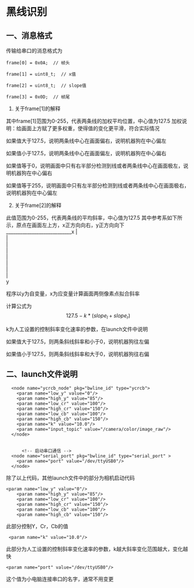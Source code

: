 # 黑线识别

## 一、消息格式

传输给串口的消息格式为

```
frame[0] = 0x0A;  // 帧头

frame[1] = uint8_t;  // x值

frame[2] = uint8_t;  // slope值

frame[3] = 0x0D;  // 帧尾
```

1. 关于frame[1]的解释

其中frame[1]范围为0-255，代表两条线的加权平均位置，中心值为127.5
加权说明：给画面上方赋了更多权重，使得值的变化更平滑，符合实际情况

如果值大于127.5，说明两条线中心在画面偏右，说明机器狗在中心偏左

如果值小于127.5，说明两条线中心在画面偏左，说明机器狗在中心偏右

如果值等于0，说明画面中只有右半部分检测到线或者两条线中心在画面极左，说明机器狗在中心偏右

如果值等于255，说明画面中只有左半部分检测到线或者两条线中心在画面极右，说明机器狗在中心偏左

2. 关于frame[2]的解释

此值范围为0-255，代表两条线的平均斜率，中心值为127.5
其中参考系如下所示，原点在画面左上方，x正方向向右，y正方向向下
____________________________x
|  
|  
|  
|  
|  
|  
|  
|  
y  

程序以y为自变量，x为应变量计算画面两侧像素点拟合斜率

计算公式为
$$
127.5-k*(slope_l+slope_r)
$$

k为人工设置的控制斜率变化速率的参数，在launch文件中说明

如果值大于127.5，则两条斜线斜率和小于0，说明机器狗往左偏

如果值小于127.5，则两条斜线斜率和大于0，说明机器狗往右偏

## 二、launch文件说明

```
  <node name="ycrcb_node" pkg="bwline_id" type="ycrcb">
    <param name="low_y" value="0"/>
    <param name="high_y" value="85"/>
    <param name="low_cr" value="100"/>
    <param name="high_cr" value="150"/>
    <param name="low_cb" value="100"/>
    <param name="high_cb" value="150"/>
    <param name="k" value="10.0"/>
    <param name="input_topic" value="/camera/color/image_raw"/>
  </node>


      <!-- 启动串口通信 -->
  <node name="serial_port" pkg="bwline_id" type="serial_port" >
    <param name="port" value="/dev/ttyUSB0"/>
  </node>
```

除了以上代码，其他launch文件中的部分为相机启动代码

```
<param name="low_y" value="0"/>
    <param name="high_y" value="85"/>
    <param name="low_cr" value="100"/>
    <param name="high_cr" value="150"/>
    <param name="low_cb" value="100"/>
    <param name="high_cb" value="150"/>
```

此部分控制Y，Cr，Cb的值

```
 <param name="k" value="10.0"/>
```

此部分为人工设置的控制斜率变化速率的参数，k越大斜率变化范围越大，变化越快

```
<param name="port" value="/dev/ttyUSB0"/>
```

这个值为小电脑连接串口的名字，通常不用变更
